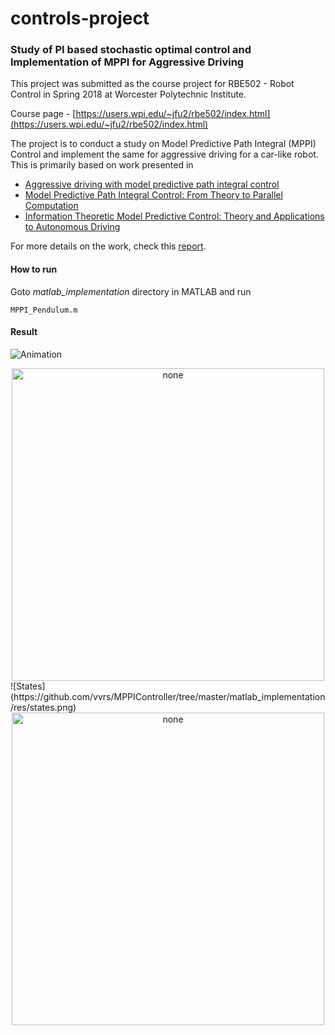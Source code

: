# controls-project

### Study of PI based stochastic optimal control and Implementation of MPPI for Aggressive Driving

This project was submitted as the course project for RBE502 - Robot Control  in Spring 2018 at Worcester Polytechnic Institute. 

Course page - [https://users.wpi.edu/~jfu2/rbe502/index.html](https://users.wpi.edu/~jfu2/rbe502/index.html)

The project is to conduct a study on Model Predictive Path Integral (MPPI) Control and implement the same for aggressive driving for a car-like robot. This is primarily based on work presented in 

- [Aggressive driving with model predictive path integral control](https://ieeexplore.ieee.org/document/7487277/)
- [Model Predictive Path Integral Control: From Theory to Parallel Computation](https://arc.aiaa.org/doi/abs/10.2514/1.G001921)
- [Information Theoretic Model Predictive Control: Theory and Applications to Autonomous Driving](https://arxiv.org/abs/1707.02342)

For more details on the work, check this [report](https://github.com/vvrs/MPPIController/tree/master/report/report_MPPI.pdf).
#### How to run

Goto _matlab\_implementation_ directory in MATLAB and run
```
MPPI_Pendulum.m
```

#### Result
![Animation](https://github.com/vvrs/MPPIController/tree/master/matlab_implementation/res/anim.gif)
<div align="center">
<img src="https://github.com/vvrs/MPPIController/tree/master/matlab_implementation/res/anim.gif" alt="none" title="animation" width="500">
</div>
![States](https://github.com/vvrs/MPPIController/tree/master/matlab_implementation/res/states.png)
<div align="center">
<img src="https://github.com/vvrs/MPPIController/tree/master/matlab_implementation/res/states.png" alt="none" title="states" width="500">
</div>

